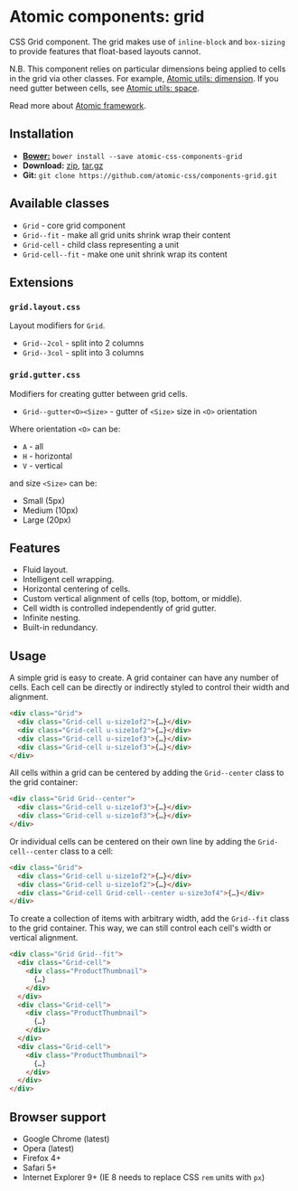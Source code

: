 # Atomic components: grid

CSS Grid component. The grid makes use of `inline-block` and
`box-sizing` to provide features that float-based layouts cannot.

N.B. This component relies on particular dimensions being applied to cells in
the grid via other classes. For example,
[Atomic utils: dimension](https://github.com/atomic-css/utils-dimension).
If you need gutter between cells, see
[Atomic utils: space](https://github.com/atomic-css/utils-space).

Read more about [Atomic framework](https://github.com/atomic-css/atomic).

## Installation

* [__Bower:__](http://bower.io)
  `bower install --save atomic-css-components-grid`
* __Download:__
  [zip](https://github.com/atomic-css/components-grid/zipball/master),
  [tar.gz](https://github.com/atomic-css/components-grid/tarball/master)
* __Git:__ `git clone https://github.com/atomic-css/components-grid.git`

## Available classes

* `Grid` - core grid component
* `Grid--fit` - make all grid units shrink wrap their content
* `Grid-cell` - child class representing a unit
* `Grid-cell--fit` - make one unit shrink wrap its content

## Extensions

### `grid.layout.css`

Layout modifiers for `Grid`.

* `Grid--2col` - split into 2 columns
* `Grid--3col` - split into 3 columns

### `grid.gutter.css`

Modifiers for creating gutter between grid cells.

* `Grid--gutter<O><Size>` - gutter of `<Size>` size in `<O>` orientation

Where orientation `<O>` can be:

* `A` - all
* `H` - horizontal
* `V` - vertical

and size `<Size>` can be:

* Small (5px)
* Medium (10px)
* Large (20px)

## Features

* Fluid layout.
* Intelligent cell wrapping.
* Horizontal centering of cells.
* Custom vertical alignment of cells (top, bottom, or middle).
* Cell width is controlled independently of grid gutter.
* Infinite nesting.
* Built-in redundancy.

## Usage

A simple grid is easy to create. A grid container can have any number of cells.
Each cell can be directly or indirectly styled to control their width and
alignment.

```html
<div class="Grid">
  <div class="Grid-cell u-size1of2">{…}</div>
  <div class="Grid-cell u-size1of2">{…}</div>
  <div class="Grid-cell u-size1of3">{…}</div>
  <div class="Grid-cell u-size1of3">{…}</div>
</div>
```

All cells within a grid can be centered by adding the `Grid--center` class to
the grid container:

```html
<div class="Grid Grid--center">
  <div class="Grid-cell u-size1of3">{…}</div>
  <div class="Grid-cell u-size1of3">{…}</div>
</div>
```

Or individual cells can be centered on their own line by adding the
`Grid-cell--center` class to a cell:

```html
<div class="Grid">
  <div class="Grid-cell u-size1of2">{…}</div>
  <div class="Grid-cell u-size1of2">{…}</div>
  <div class="Grid-cell Grid-cell--center u-size3of4">{…}</div>
</div>
```

To create a collection of items with arbitrary width, add the `Grid--fit` class
to the grid container. This way, we can still control each cell's width or
vertical alignment.

```html
<div class="Grid Grid--fit">
  <div class="Grid-cell">
    <div class="ProductThumbnail">
      {…}
    </div>
  </div>
  <div class="Grid-cell">
    <div class="ProductThumbnail">
      {…}
    </div>
  </div>
  <div class="Grid-cell">
    <div class="ProductThumbnail">
      {…}
    </div>
  </div>
</div>
```

## Browser support

* Google Chrome (latest)
* Opera (latest)
* Firefox 4+
* Safari 5+
* Internet Explorer 9+ (IE 8 needs to replace CSS `rem` units with `px`)